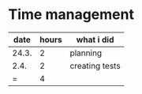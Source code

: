 # Time management  
  
  
date | hours | what i did
---- | ----- | ----------  
24.3. | 2 | planning  
2.4. | 2 | creating tests
= | 4 | 
